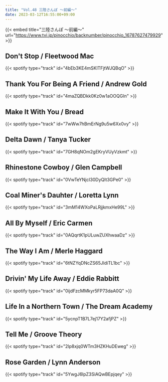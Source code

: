 ```yaml
---
title: "Vol.48 三陸さんぽ 〜前編〜"
date: 2023-03-12T16:55:00+09:00
---
```


{{< embed title="三陸さんぽ 〜前編〜" url="https://www.tvi.jp/pinocchio/backnumber/pinocchio_16787627479929" >}}

## Don't Stop / Fleetwood Mac
{{< spotify type="track" id="4bEb3KE4mSKlTFjtWJQBqO" >}}

## Thank You For Being A Friend / Andrew Gold
{{< spotify type="track" id="4maZQBDkk0Kz0w1aOOQGIn" >}}

## Make It With You / Bread
{{< spotify type="track" id="7wWw7hBmErNg9u5w6Xx0vy" >}}

## Delta Dawn / Tanya Tucker
{{< spotify type="track" id="7GH8qNOm2gEKryVUyVzkmt" >}}

## Rhinestone Cowboy / Glen Campbell
{{< spotify type="track" id="0VwTeYNjcl30DyQlt3GPe0" >}}

## Coal Miner's Dauhter / Loretta Lynn
{{< spotify type="track" id="3mM14WXoPaLRjjkmxHe99L" >}}

## All By Myself / Eric Carmen
{{< spotify type="track" id="0AQqrtK1pULuwZUXhwaaDz" >}}

## The Way I Am / Merle Haggard
{{< spotify type="track" id="6tNZYqDNcZS65JldiTL1bc" >}}

## Drivin' My Life Away / Eddie Rabbitt
{{< spotify type="track" id="0ijdFzcMMkyr5FP73daA0Q" >}}

## Life In a Northern Town / The Dream Academy
{{< spotify type="track" id="5ycnpT1B7L7ej17Y2afjPZ" >}}

## Tell Me / Groove Theory
{{< spotify type="track" id="2lp8xjq0WTm3HZKHuDEweg" >}}

## Rose Garden / Lynn Anderson
{{< spotify type="track" id="5YwgJ6lpZ3SiAQwBEpjqey" >}}